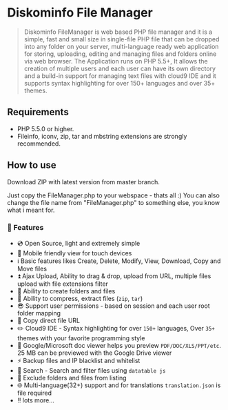 # Diskominfo File Manager

> Diskominfo FileManager is web based PHP file manager and it is a simple, fast and small size in single-file PHP file that can be dropped into any folder on your server, multi-language ready web application for storing, uploading, editing and managing files and folders online via web browser. The Application runs on PHP 5.5+, It allows the creation of multiple users and each user can have its own directory and a build-in support for managing text files with cloud9 IDE and it supports syntax highlighting for over 150+ languages and over 35+ themes.


## Requirements

- PHP 5.5.0 or higher.
- Fileinfo, iconv, zip, tar and mbstring extensions are strongly recommended.

## How to use

Download ZIP with latest version from master branch.

Just copy the FileManager.php to your webspace - thats all :)
You can also change the file name from "FileManager.php" to something else, you know what i meant for.

### :loudspeaker: Features

- :cd: Open Source, light and extremely simple
- :iphone: Mobile friendly view for touch devices
- :information_source: Basic features likes Create, Delete, Modify, View, Download, Copy and Move files
- :arrow_double_up: Ajax Upload, Ability to drag & drop, upload from URL, multiple files upload with file extensions filter
- :file_folder: Ability to create folders and files
- :gift: Ability to compress, extract files (`zip`, `tar`)
- :sunglasses: Support user permissions - based on session and each user root folder mapping
- :floppy_disk: Copy direct file URL
- :pencil2: Cloud9 IDE - Syntax highlighting for over `150+` languages, Over `35+` themes with your favorite programming style
- :page_facing_up: Google/Microsoft doc viewer helps you preview `PDF/DOC/XLS/PPT/etc`. 25 MB can be previewed with the Google Drive viewer
- :zap: Backup files and IP blacklist and whitelist
- :mag_right: Search - Search and filter files using `datatable js`
- :file_folder: Exclude folders and files from listing
- :globe_with_meridians: Multi-language(32+) support and for translations `translation.json` is file required
- :bangbang: lots more...

